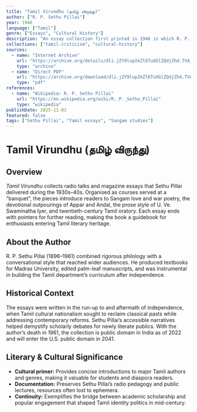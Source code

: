```yaml
---
title: "Tamil Virundhu (தமிழ் விருந்து)"
author: ["R. P. Sethu Pillai"]
year: 1946
language: ["Tamil"]
genre: ["Essays", "Cultural History"]
description: "An essay collection first printed in 1946 in which R. P. Sethu Pillai serves a ‘Tamil banquet’ of literary appreciations, historical sketches, and philological notes spanning Sangam poetry to modern oratory." 
collections: ["tamil-criticism", "cultural-history"]
sources:
  - name: "Internet Archive"
    url: "https://archive.org/details/dli.jZY9lup2kZl6TuXGlZQdjZhd.TVA_BOK_0000545"
    type: "archive"
  - name: "Direct PDF"
    url: "https://archive.org/download/dli.jZY9lup2kZl6TuXGlZQdjZhd.TVA_BOK_0000545/dli.jZY9lup2kZl6TuXGlZQdjZhd.TVA_BOK_0000545_text.pdf"
    type: "pdf"
references:
  - name: "Wikipedia: R. P. Sethu Pillai"
    url: "https://en.wikipedia.org/wiki/R._P._Sethu_Pillai"
    type: "wikipedia"
publishDate: 2025-11-02
featured: false
tags: ["Sethu Pillai", "Tamil essays", "Sangam studies"]
---
```


# Tamil Virundhu (தமிழ் விருந்து)

## Overview

*Tamil Virundhu* collects radio talks and magazine essays that Sethu Pillai delivered during the 1930s–40s. Organised as courses served at a “banquet”, the pieces introduce readers to Sangam love and war poetry, the devotional outpourings of Appar and Andal, the prose style of U. Ve. Swaminatha Iyer, and twentieth-century Tamil oratory. Each essay ends with pointers for further reading, making the book a guidebook for enthusiasts entering Tamil literary heritage.

## About the Author

R. P. Sethu Pillai (1896–1961) combined rigorous philology with a conversational style that reached wider audiences. He produced textbooks for Madras University, edited palm-leaf manuscripts, and was instrumental in building the Tamil department’s curriculum after independence.

## Historical Context

The essays were written in the run-up to and aftermath of independence, when Tamil cultural nationalism sought to reclaim classical pasts while addressing contemporary reforms. Sethu Pillai’s accessible narratives helped demystify scholarly debates for newly literate publics. With the author’s death in 1961, the collection is public domain in India as of 2022 and will enter the U.S. public domain in 2041.

## Literary & Cultural Significance

- **Cultural primer:** Provides concise introductions to major Tamil authors and genres, making it valuable for students and diaspora readers.
- **Documentation:** Preserves Sethu Pillai’s radio pedagogy and public lectures, resources often lost to ephemera.
- **Continuity:** Exemplifies the bridge between academic scholarship and popular engagement that shaped Tamil identity politics in mid-century.
